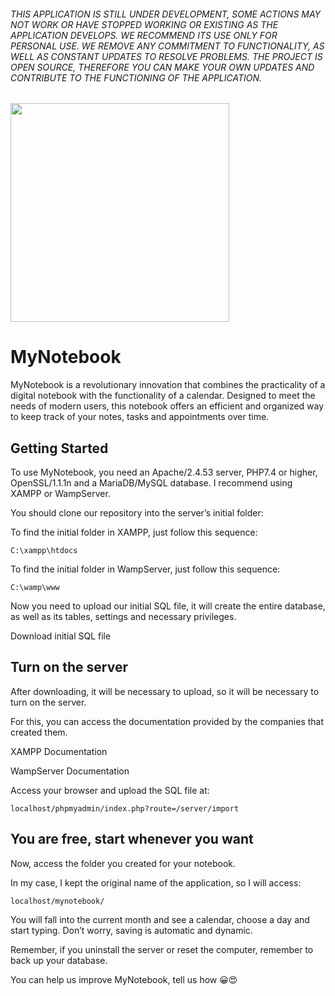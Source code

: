 ###### THIS APPLICATION IS STILL UNDER DEVELOPMENT, SOME ACTIONS MAY NOT WORK OR HAVE STOPPED WORKING OR EXISTING AS THE APPLICATION DEVELOPS. WE RECOMMEND ITS USE ONLY FOR PERSONAL USE. WE REMOVE ANY COMMITMENT TO FUNCTIONALITY, AS WELL AS CONSTANT UPDATES TO RESOLVE PROBLEMS. THE PROJECT IS OPEN SOURCE, THEREFORE YOU CAN MAKE YOUR OWN UPDATES AND CONTRIBUTE TO THE FUNCTIONING OF THE APPLICATION.

<img src="https://brtoworldagency.com/github/mynotebooks.png" width="350">

# MyNotebook
MyNotebook is a revolutionary innovation that combines the practicality of a digital notebook with the functionality of a calendar. Designed to meet the needs of modern users, this notebook offers an efficient and organized way to keep track of your notes, tasks and appointments over time.

## Getting Started
To use MyNotebook, you need an Apache/2.4.53 server, PHP7.4 or higher, OpenSSL/1.1.1n and a MariaDB/MySQL database. I recommend using XAMPP or WampServer.

You should clone our repository into the server’s initial folder:

To find the initial folder in XAMPP, just follow this sequence:

``C:\xampp\htdocs``

To find the initial folder in WampServer, just follow this sequence:

``C:\wamp\www``

Now you need to upload our initial SQL file, it will create the entire database, as well as its tables, settings and necessary privileges.

Download initial SQL file

## Turn on the server
After downloading, it will be necessary to upload, so it will be necessary to turn on the server. 

For this, you can access the documentation provided by the companies that created them. 

XAMPP Documentation 

WampServer Documentation 

Access your browser and upload the SQL file at: 

``localhost/phpmyadmin/index.php?route=/server/import``

## You are free, start whenever you want
Now, access the folder you created for your notebook. 

In my case, I kept the original name of the application, so I will access: 

``localhost/mynotebook/`` 

You will fall into the current month and see a calendar, choose a day and start typing. Don’t worry, saving is automatic and dynamic. 

Remember, if you uninstall the server or reset the computer, remember to back up your database.

You can help us improve MyNotebook, tell us how 😀😍
